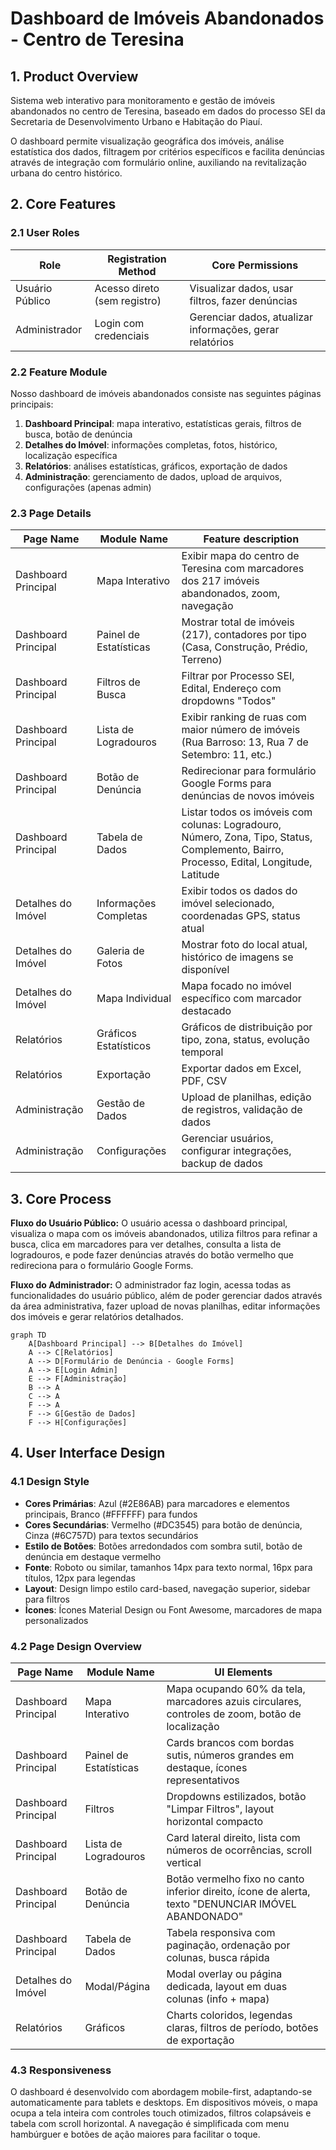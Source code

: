# Dashboard de Imóveis Abandonados - Centro de Teresina

## 1. Product Overview

Sistema web interativo para monitoramento e gestão de imóveis abandonados no centro de Teresina, baseado em dados do processo SEI da Secretaria de Desenvolvimento Urbano e Habitação do Piauí.

O dashboard permite visualização geográfica dos imóveis, análise estatística dos dados, filtragem por critérios específicos e facilita denúncias através de integração com formulário online, auxiliando na revitalização urbana do centro histórico.

## 2. Core Features

### 2.1 User Roles

| Role | Registration Method | Core Permissions |
|------|---------------------|------------------|
| Usuário Público | Acesso direto (sem registro) | Visualizar dados, usar filtros, fazer denúncias |
| Administrador | Login com credenciais | Gerenciar dados, atualizar informações, gerar relatórios |

### 2.2 Feature Module

Nosso dashboard de imóveis abandonados consiste nas seguintes páginas principais:

1. **Dashboard Principal**: mapa interativo, estatísticas gerais, filtros de busca, botão de denúncia
2. **Detalhes do Imóvel**: informações completas, fotos, histórico, localização específica
3. **Relatórios**: análises estatísticas, gráficos, exportação de dados
4. **Administração**: gerenciamento de dados, upload de arquivos, configurações (apenas admin)

### 2.3 Page Details

| Page Name | Module Name | Feature description |
|-----------|-------------|---------------------|
| Dashboard Principal | Mapa Interativo | Exibir mapa do centro de Teresina com marcadores dos 217 imóveis abandonados, zoom, navegação |
| Dashboard Principal | Painel de Estatísticas | Mostrar total de imóveis (217), contadores por tipo (Casa, Construção, Prédio, Terreno) |
| Dashboard Principal | Filtros de Busca | Filtrar por Processo SEI, Edital, Endereço com dropdowns "Todos" |
| Dashboard Principal | Lista de Logradouros | Exibir ranking de ruas com maior número de imóveis (Rua Barroso: 13, Rua 7 de Setembro: 11, etc.) |
| Dashboard Principal | Botão de Denúncia | Redirecionar para formulário Google Forms para denúncias de novos imóveis |
| Dashboard Principal | Tabela de Dados | Listar todos os imóveis com colunas: Logradouro, Número, Zona, Tipo, Status, Complemento, Bairro, Processo, Edital, Longitude, Latitude |
| Detalhes do Imóvel | Informações Completas | Exibir todos os dados do imóvel selecionado, coordenadas GPS, status atual |
| Detalhes do Imóvel | Galeria de Fotos | Mostrar foto do local atual, histórico de imagens se disponível |
| Detalhes do Imóvel | Mapa Individual | Mapa focado no imóvel específico com marcador destacado |
| Relatórios | Gráficos Estatísticos | Gráficos de distribuição por tipo, zona, status, evolução temporal |
| Relatórios | Exportação | Exportar dados em Excel, PDF, CSV |
| Administração | Gestão de Dados | Upload de planilhas, edição de registros, validação de dados |
| Administração | Configurações | Gerenciar usuários, configurar integrações, backup de dados |

## 3. Core Process

**Fluxo do Usuário Público:**
O usuário acessa o dashboard principal, visualiza o mapa com os imóveis abandonados, utiliza filtros para refinar a busca, clica em marcadores para ver detalhes, consulta a lista de logradouros, e pode fazer denúncias através do botão vermelho que redireciona para o formulário Google Forms.

**Fluxo do Administrador:**
O administrador faz login, acessa todas as funcionalidades do usuário público, além de poder gerenciar dados através da área administrativa, fazer upload de novas planilhas, editar informações dos imóveis e gerar relatórios detalhados.

```mermaid
graph TD
    A[Dashboard Principal] --> B[Detalhes do Imóvel]
    A --> C[Relatórios]
    A --> D[Formulário de Denúncia - Google Forms]
    A --> E[Login Admin]
    E --> F[Administração]
    B --> A
    C --> A
    F --> A
    F --> G[Gestão de Dados]
    F --> H[Configurações]
```

## 4. User Interface Design

### 4.1 Design Style

- **Cores Primárias**: Azul (#2E86AB) para marcadores e elementos principais, Branco (#FFFFFF) para fundos
- **Cores Secundárias**: Vermelho (#DC3545) para botão de denúncia, Cinza (#6C757D) para textos secundários
- **Estilo de Botões**: Botões arredondados com sombra sutil, botão de denúncia em destaque vermelho
- **Fonte**: Roboto ou similar, tamanhos 14px para texto normal, 16px para títulos, 12px para legendas
- **Layout**: Design limpo estilo card-based, navegação superior, sidebar para filtros
- **Ícones**: Ícones Material Design ou Font Awesome, marcadores de mapa personalizados

### 4.2 Page Design Overview

| Page Name | Module Name | UI Elements |
|-----------|-------------|-------------|
| Dashboard Principal | Mapa Interativo | Mapa ocupando 60% da tela, marcadores azuis circulares, controles de zoom, botão de localização |
| Dashboard Principal | Painel de Estatísticas | Cards brancos com bordas sutis, números grandes em destaque, ícones representativos |
| Dashboard Principal | Filtros | Dropdowns estilizados, botão "Limpar Filtros", layout horizontal compacto |
| Dashboard Principal | Lista de Logradouros | Card lateral direito, lista com números de ocorrências, scroll vertical |
| Dashboard Principal | Botão de Denúncia | Botão vermelho fixo no canto inferior direito, ícone de alerta, texto "DENUNCIAR IMÓVEL ABANDONADO" |
| Dashboard Principal | Tabela de Dados | Tabela responsiva com paginação, ordenação por colunas, busca rápida |
| Detalhes do Imóvel | Modal/Página | Modal overlay ou página dedicada, layout em duas colunas (info + mapa) |
| Relatórios | Gráficos | Charts coloridos, legendas claras, filtros de período, botões de exportação |

### 4.3 Responsiveness

O dashboard é desenvolvido com abordagem mobile-first, adaptando-se automaticamente para tablets e desktops. Em dispositivos móveis, o mapa ocupa a tela inteira com controles touch otimizados, filtros colapsáveis e tabela com scroll horizontal. A navegação é simplificada com menu hambúrguer e botões de ação maiores para facilitar o toque.